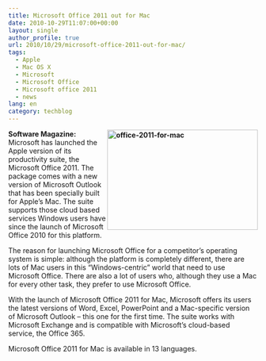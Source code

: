 ```yaml
---
title: Microsoft Office 2011 out for Mac
date: 2010-10-29T11:07:00+00:00
layout: single
author_profile: true
url: 2010/10/29/microsoft-office-2011-out-for-mac/
tags:
  - Apple
  - Mac OS X
  - Microsoft
  - Microsoft Office
  - Microsoft office 2011
  - news
lang: en
category: techblog
---
```

**[<img title="office-2011-for-mac" border="0" alt="office-2011-for-mac" align="right" src="http://lh4.ggpht.com/_vaUVXcmC3OI/TMqj7Wi0zQI/AAAAAAAAC9k/JIdXIwdm9d0/office-2011-for-mac_thumb.jpg?imgmax=800" width="304" height="202" />](http://lh3.ggpht.com/_vaUVXcmC3OI/TMqj5v2SOxI/AAAAAAAAC9g/10ucYn5i87g/s1600-h/office-2011-for-mac%5B2%5D.jpg)Software Magazine:** Microsoft has launched the Apple version of its productivity suite, the Microsoft Office 2011. The package comes with a new version of Microsoft Outlook that has been specially built for Apple’s Mac. The suite supports those cloud based services Windows users have since the launch of Microsoft Office 2010 for this platform.

The reason for launching Microsoft Office for a competitor’s operating system is simple: although the platform is completely different, there are lots of Mac users in this “Windows-centric” world that need to use Microsoft Office. There are also a lot of users who, although they use a Mac for every other task, they prefer to use Microsoft Office.

With the launch of Microsoft Office 2011 for Mac, Microsoft offers its users the latest versions of Word, Excel, PowerPoint and a Mac-specific version of Microsoft Outlook – this one for the first time. The suite works with Microsoft Exchange and is compatible with Microsoft’s cloud-based service, the Office 365.

Microsoft Office 2011 for Mac is available in 13 languages.